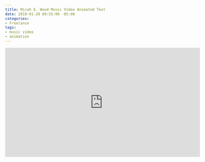 ```yaml
---
title: Micah E. Wood Music Video Animated Text
date: 2018-01-29 09:55:00 -05:00
categories:
- Freelance
tags:
- music video
- animation
---
```


<div class="video-widescreen">
	<iframe src="https://player.vimeo.com/video/253156741?&background=1&loop=1&autopause=0" width="640" height="360" frameborder="0" webkitallowfullscreen mozallowfullscreen allowfullscreen></iframe>
</div>